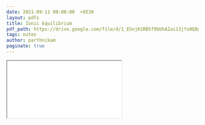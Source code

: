 ```yaml
---
date: 2021-09-11 00:00:00  +0530
layout: pdfs
title: Ionic Equilibrium
pdf_path: https://drive.google.com/file/d/1_EUvjK1RB5f9bUhAIai13jfo0Q8gh3dz/preview?usp=sharing
tags: notes
author: parthnikam
paginate: true
---
```


<iframe class="embed-pdf" src="{{ page.pdf_path }}#toolbar=0" seamless="seamless" scrolling="no" style="overflow:hidden"></iframe>
